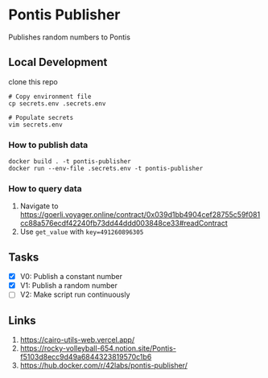 # Pontis Publisher

Publishes random numbers to Pontis

## Local Development

clone this repo

```shell
# Copy environment file
cp secrets.env .secrets.env

# Populate secrets
vim secrets.env
```

### How to publish data

```shell
docker build . -t pontis-publisher
docker run --env-file .secrets.env -t pontis-publisher
```

### How to query data

1. Navigate to <https://goerli.voyager.online/contract/0x039d1bb4904cef28755c59f081cc88a576ecdf42240fb73dd44ddd003848ce33#readContract>
1. Use `get_value` with `key=491260896305`

## Tasks

- [x] V0: Publish a constant number
- [x] V1: Publish a random number
- [ ] V2: Make script run continuously

## Links

1. <https://cairo-utils-web.vercel.app/>
1. <https://rocky-volleyball-654.notion.site/Pontis-f5103d8ecc9d49a6844323819570c1b6>
1. <https://hub.docker.com/r/42labs/pontis-publisher/>
